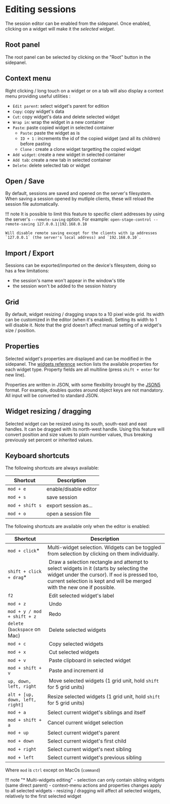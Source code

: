 # Editing sessions

The session editor can be enabled from the sidepanel. Once enabled, clicking on a widget will make it the *selected widget*.

## Root panel

The root panel can be selected by clicking on the "Root" button in the sidepanel.

## Context menu

Right clicking / long touch on a widget or on a tab will also display a context menu providing useful utilities :

- `Edit parent`: select widget's parent for edition
- `Copy`: copy widget's data
- `Cut`: copy widget's data and delete selected widget
- `Wrap in`: wrap the widget in a new container
- `Paste`: paste copied widget in selected container
  - `Paste`: paste the widget as is
  - `ID + 1` : increments the id of the copied widget (and all its children) before pasting
  - `Clone` : create a clone widget targetting the copied widget
- `Add widget`: create a new widget in selected container
- `Add tab`: create a new tab in selected container
- `Delete`: delete selected tab or widget

## Open / Save

By default, sessions are saved and opened on the server's filesystem. When saving a session opened by mutliple clients, these will reload the session file automatically.

!!! note
    It is possible to limit this feature to specific client addresses by using the server's `--remote-saving` option. For example:
    `open-stage-control --remote-saving 127.0.0.1|192.168.0.10`

    Will disable remote saving except for the clients with ip addresses `127.0.0.1` (the server's local address) and `192.168.0.10`.



## Import / Export

Sessions can be exported/imported on the device's filesystem, doing so has a few limitations:
- the session's name won't appear in the window's title
- the session won't be added to the session history

## Grid

By default, widget resizing / dragging snaps to a 10 pixel wide grid. Its width can be customized in the editor (when it's enabled). Setting its width to 1 will disable it. Note that the grid doesn't affect manual setting of a widget's size / position.

## Properties

Selected widget's properties are displayed and can be modified in the sidepanel. The [widgets reference](/docs/widgets-reference) section lists the available properties for each widget type. Property fields are all multiline (press `shift + enter` for new line).

Properties are written in JSON, with some flexibility brought by the [JSON5](https://github.com/json5/json5) format. For example, doubles quotes around object keys are not mandatory. All input will be converted to standard JSON.


## Widget resizing / dragging

Selected widget can be resized using its south, south-east and east handles. It can be dragged with its north-west handle. Using this feature will convert position and size values to plain number values, thus breaking previously set percent or inherited values.

## Keyboard shortcuts

The following shortcuts are always available:

| Shortcut | Description |
|---|---|
| `mod + e` | enable/disable editor |
| `mod + s` | save session |
| `mod + shift s` | export session as... |
| `mod + o` | open a session file |

The following shortcuts are available only when the editor is enabled:

| Shortcut | Description |
|---|---|
| `mod + click`* | Multi-widget selection. Widgets can be toggled from selection by clicking on them individually.|
| `shift + click + drag`* | Draw a selection rectangle and attempt to select widgets in it (starts by selecting the widget under the cursor). If `mod` is pressed too, current selection is kept and will be merged with the new one if possible. |
| `f2` | Edit selected widget's label |
| `mod + z` | Undo |
| `mod + y / mod + shift + z` | Redo |
| `delete` (`backspace` on Mac) | Delete selected widgets |
| `mod + c` | Copy selected widgets |
| `mod + x` | Cut selected widgets |
| `mod + v` | Paste clipboard in selected widget |
| `mod + shift + v` | Paste and increment id |
| `up, down, left, right` | Move selected widgets (1 grid unit, hold `shift` for 5 grid units) |
| `alt + [up, down, left, right]` | Resize selected widgets (1 grid unit, hold `shift` for 5 grid units) |
| `mod + a` | Select current widget's siblings and itself |
| `mod + shift + a` | Cancel current widget selection |
| `mod + up` | Select current widget's parent |
| `mod + down` | Select current widget's first child |
| `mod + right` | Select current widget's next sibling |
| `mod + left` | Select current widget's previous sibling |


Where `mod` is `ctrl` except on MacOs (`command`)


!!! note "* Multi-widgets editing"
    - selection can only contain sibling widgets (same direct parent)
    - context-menu actions and properties changes apply to all selected widgets
    - resizing / dragging will affect all selected widgets, relatively to the first selected widget
